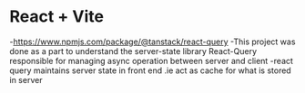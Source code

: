 # React + Vite
-https://www.npmjs.com/package/@tanstack/react-query
-This project was done as a part to understand the server-state library React-Query responsible for managing async operation  between server and client
-react query maintains server state in front end .ie act as cache for what is stored in server
